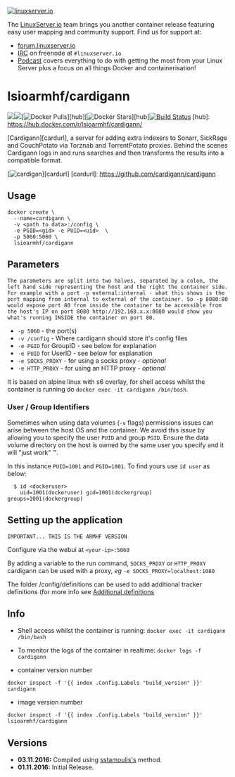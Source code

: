 [linuxserverurl]: https://linuxserver.io
[forumurl]: https://forum.linuxserver.io
[ircurl]: https://www.linuxserver.io/irc/
[podcasturl]: https://www.linuxserver.io/podcast/

[![linuxserver.io](https://raw.githubusercontent.com/linuxserver/docker-templates/master/linuxserver.io/img/linuxserver_medium.png)][linuxserverurl]

The [LinuxServer.io][linuxserverurl] team brings you another container release featuring easy user mapping and community support. Find us for support at:
* [forum.linuxserver.io][forumurl]
* [IRC][ircurl] on freenode at `#linuxserver.io`
* [Podcast][podcasturl] covers everything to do with getting the most from your Linux Server plus a focus on all things Docker and containerisation!

# lsioarmhf/cardigann
[![](https://images.microbadger.com/badges/version/lsioarmhf/cardigann.svg)](https://microbadger.com/images/lsioarmhf/cardigann "Get your own version badge on microbadger.com")[![](https://images.microbadger.com/badges/image/lsioarmhf/cardigann.svg)](https://microbadger.com/images/lsioarmhf/cardigann "Get your own image badge on microbadger.com")[![Docker Pulls](https://img.shields.io/docker/pulls/lsioarmhf/cardigann.svg)][hub][![Docker Stars](https://img.shields.io/docker/stars/lsioarmhf/cardigann.svg)][hub][![Build Status](http://jenkins.linuxserver.io:8080/buildStatus/icon?job=Dockers/LinuxServer.io-armhf/lsioarmhf-cardigann)](http://jenkins.linuxserver.io:8080/job/Dockers/job/LinuxServer.io-armhf/job/lsioarmhf-cardigann/)
[hub]: https://hub.docker.com/r/lsioarmhf/cardigann/

[Cardigann][cardurl], a server for adding extra indexers to Sonarr, SickRage and CouchPotato via Torznab and TorrentPotato proxies. Behind the scenes Cardigann logs in and runs searches and then transforms the results into a compatible format. 

[![cardigan](https://raw.githubusercontent.com/linuxserver/docker-templates/master/linuxserver.io/img/cardigan.png)][cardurl]
[cardurl]: https://github.com/cardigann/cardigann

## Usage

```
docker create \
  --name=cardigann \
  -v <path to data>:/config \
  -e PGID=<gid> -e PUID=<uid>  \
  -p 5060:5060 \
  lsioarmhf/cardigann

```

## Parameters

`The parameters are split into two halves, separated by a colon, the left hand side representing the host and the right the container side. 
For example with a port -p external:internal - what this shows is the port mapping from internal to external of the container.
So -p 8080:80 would expose port 80 from inside the container to be accessible from the host's IP on port 8080
http://192.168.x.x:8080 would show you what's running INSIDE the container on port 80.`



* `-p 5060` - the port(s)
* `-v /config` - Where cardigann should store it's config files
* `-e PGID` for GroupID - see below for explanation
* `-e PUID` for UserID - see below for explanation
* `-e SOCKS_PROXY` - for using a socks proxy - *optional*
* `-e HTTP_PROXY` - for using an HTTP proxy - *optional*

It is based on alpine linux with s6 overlay, for shell access whilst the container is running do `docker exec -it cardigann /bin/bash`.

### User / Group Identifiers

Sometimes when using data volumes (`-v` flags) permissions issues can arise between the host OS and the container. We avoid this issue by allowing you to specify the user `PUID` and group `PGID`. Ensure the data volume directory on the host is owned by the same user you specify and it will "just work" ™.

In this instance `PUID=1001` and `PGID=1001`. To find yours use `id user` as below:

```
  $ id <dockeruser>
    uid=1001(dockeruser) gid=1001(dockergroup) groups=1001(dockergroup)
```

## Setting up the application
`IMPORTANT... THIS IS THE ARMHF VERSION`

Configure via the webui at `<your-ip>:5060`

By adding a variable to the run command, `SOCKS_PROXY` or `HTTP_PROXY` cardigann can be used with a proxy, *eg* `-e SOCKS_PROXY=localhost:1080`

The folder /config/definitions can be used to add additional tracker definitions (for more info see [Additional definitions](https://github.com/cardigann/cardigann#definitions)

## Info

* Shell access whilst the container is running: `docker exec -it cardigann /bin/bash`
* To monitor the logs of the container in realtime: `docker logs -f cardigann`

* container version number 

`docker inspect -f '{{ index .Config.Labels "build_version" }}' cardigann`

* image version number

`docker inspect -f '{{ index .Config.Labels "build_version" }}' lsioarmhf/cardigann`

## Versions

+ **03.11.2016:** Compiled using [sstamoulis's](https://github.com/sstamoulis) method.
+ **01.11.2016:** Initial Release.
